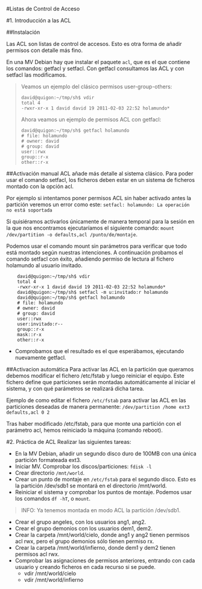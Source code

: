 
#Listas de Control de Acceso

#1. Introducción a las ACL

##Instalación

Las ACL son listas de control de accesos. Esto es otra forma de añadir permisos con detalle más fino.

En una MV Debian hay que instalar el paquete `acl`, que es el que contiene los comandos: getfacl y setfacl. 
Con getfacl consultamos las ACL y con setfacl las modificamos.

> Veamos un ejemplo del clásico permisos user-group-others:
> ```
> david@quigon:~/tmp/sh$ vdir
> total 4
> -rwxr-xr-x 1 david david 19 2011-02-03 22:52 holamundo*
> ```
> 
> Ahora veamos un ejemplo de permisos ACL con getfacl:
> ```
> david@quigon:~/tmp/sh$ getfacl holamundo
> # file: holamundo
> # owner: david
> # group: david
> user::rwx
> group::r-x
> other::r-x
> ```

##Activación manual
ACL añade más detalle al sistema clásico. 
Para poder usar el comando setfacl, los ficheros deben estar en un sistema de ficheros 
montado con la opción acl.

Por ejemplo si intentamos poner permisos ACL sin haber activado antes la partición
veremos un error como este: `setfacl: holamundo: La operación no está soportada`

Si quisiéramos activarlos únicamente de manera temporal para la sesión en la que nos 
encontramos ejecutaríamos el siguiente comando: `mount /dev/partition -o defaults,acl /punto/de/montaje`.

Podemos usar el comando mount sin parámetros para verificar que todo está montado según nuestras intenciones.
A continuación probamos el comando setfacl con éxito, añadiendo permiso de lectura al fichero holamundo al usuario invitado.

```
    david@quigon:~/tmp/sh$ vdir
    total 4
    -rwxr-xr-x 1 david david 19 2011-02-03 22:52 holamundo*
    david@quigon:~/tmp/sh$ setfacl -m u:invitado:r holamundo
    david@quigon:~/tmp/sh$ getfacl holamundo
    # file: holamundo
    # owner: david
    # group: david
    user::rwx
    user:invitado:r--
    group::r-x
    mask::r-x
    other::r-x
```

* Comprobamos que el resultado es el que esperábamos, ejecutando nuevamente getfacl.

##Activacion automática
Para activar las ACL en la partición que queramos debemos modificar 
el fichero /etc/fstab y luego reiniciar el equipo. Este fichero define que 
particiones serán montadas automáticamente al iniciar el sistema, y con 
qué parámetros se realizará dicha tarea.

Ejemplo de como editar el fichero `/etc/fstab` para activar las ACL en las particiones 
deseadas de manera permanente: `/dev/partition /home ext3 defaults,acl 0 2`

Tras haber modificado /etc/fstab, para que monte una partición con el parámetro acl, 
hemos reiniciado la máquina (comando reboot).


#2. Práctica de ACL
Realizar las siguientes tareas:
* En la MV Debian, añadir un segundo disco duro de 100MB con una única partición formateada ext3.
* Iniciar MV. Comprobar los discos/particiones: `fdisk -l`
* Crear directorio `/mnt/world`.
* Crear un punto de montaje en `/etc/fstab` para el segundo disco. Esto es la partición /dev/sdb1 se montará en el directorio /mnt/world.
* Reiniciar el sistema y comprobar los puntos de montaje. Podemos usar los comandos `df -hT`, o `mount`.
> INFO: Ya tenemos montada en modo ACL la partición /dev/sdb1.
* Crear el grupo angeles, con los usuarios ang1, ang2.
* Crear el grupo demonios con los usuarios dem1, dem2.
* Crear la carpeta /mnt/world/cielo, donde ang1 y ang2 tienen permisos acl rwx, pero el grupo demonios sólo tienen permiso rx.
* Crear la carpeta /mnt/world/infierno, donde dem1 y dem2 tienen permisos acl rwx.
* Comprobar las asignaciones de permisos anteriores, entrando con cada usuario y creando ficheros en cada recurso si se puede.
    * vdir /mnt/world/cielo
    * vdir /mnt/world/infierno
